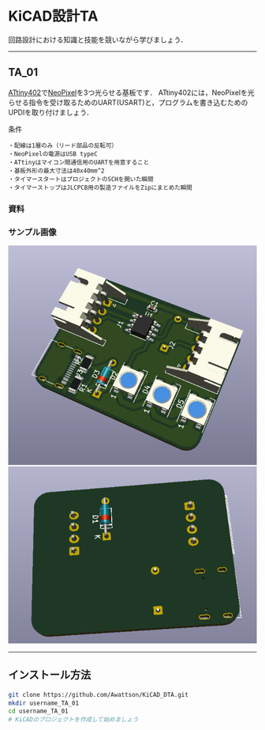 # KiCAD設計TA

回路設計における知識と技能を競いながら学びましょう．

---

## TA_01
[ATtiny402](https://akizukidenshi.com/goodsaffix/ATtiny202-204-402-404-406-DataSheet-DS40002318A.pdf)で[NeoPixel](https://akizukidenshi.com/goodsaffix/WS2812B_20200225.pdf)を3つ光らせる基板です．
ATtiny402には，NeoPixelを光らせる指令を受け取るためのUART(USART)と，プログラムを書き込むためのUPDIを取り付けましょう．

条件

    ・配線は1層のみ（リード部品の反転可）
    ・NeoPixelの電源はUSB typeC
    ・ATtinyはマイコン間通信用のUARTを用意すること
    ・基板外形の最大寸法は40x40mm^2
    ・タイマースタートはプロジェクトのSCHを開いた瞬間
    ・タイマーストップはJLCPCB用の製造ファイルをZipにまとめた瞬間

### 資料


### サンプル画像
![サンプル表](./figs/f.png)
![サンプル裏](./figs/b.png)

---

## インストール方法

```bash
git clone https://github.com/Awattson/KiCAD_DTA.git
mkdir username_TA_01
cd username_TA_01
# KiCADのプロジェクトを作成して始めましょう
